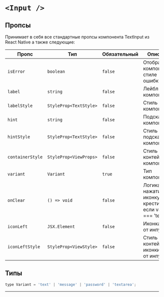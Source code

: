 # `<Input />`

## Пропсы

Принимает в себя все стандартные пропсы компонента TextInput из React Native а также следующие:

| Пропс            | Тип                    | Обязательный | Описание                                                   |
| ---------------- | ---------------------- | ------------ | ---------------------------------------------------------- |
| `isError`        | `boolean`              | `false`      | Отображение компонента в стиле ошибки                      |
| `label`          | `string`               | `false`      | Лейбл компонента                                           |
| `labelStyle`     | `StyleProp<TextStyle>` | `false`      | Стиль лейбла компонента                                    |
| `hint`           | `string`               | `false`      | Подсказка компонента                                       |
| `hintStyle`      | `StyleProp<TextStyle>` | `false`      | Стиль подсказки компонента                                 |
| `containerStyle` | `StyleProp<ViewProps>` | `false`      | Стиль контейнера компонента                                |
| `variant`        | `Variant`              | `true`       | Тип компонента                                             |
| `onClear`        | `() => void`           | `false`      | Логика нажатия на иконку крестика, если variant === 'text' |
| `iconLeft`       | `JSX.Element`          | `false`      | Иконка слева от инпута                                     |
| `iconLeftStyle`  | `StyleProp<ViewStyle>` | `false`      | Стиль контейнера иконки слева от инпута                    |

## Типы

```js
type Variant = 'text' | 'message' | 'password' | 'textarea';
```

---
